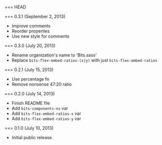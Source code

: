 === HEAD

=== 0.3.1 (September 2, 2013)

* Improve comments
* Reorder properties
* Use new style for comments

=== 0.3.0 (July 20, 2013)

* Rename organization's name to 'Bits.sass'
* Replace `bits-flex-embed-ratios-(x|y)` with just `bits-flex-embed-ratios`

=== 0.2.1 (July 15, 2013)

* Use percentage fn
* Remove nonsense 47:20 ratio

=== 0.2.0 (July 14, 2013)

* Finish README file
* Add `bits-components-ns` var
* Add `bits-flex-embed-ratios-x` var
* Add `bits-flex-embed-ratios-y` var

=== 0.1.0 (July 10, 2013)

* Initial public release.